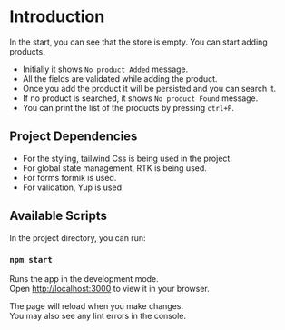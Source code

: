 # Introduction

In the start, you can see that the store is empty. You can start adding products. 
- Initially it shows `No product Added` message.
- All the fields are validated while adding the product. 
- Once you add the product it will be persisted and you can search it. 
- If no product is searched, it shows `No product Found` message.
- You can print the list of the products by pressing `ctrl+P`.

## Project Dependencies
- For the styling, tailwind Css is being used in the project.
- For global state management, RTK is being used.
- For forms formik is used.
- For validation, Yup is used


## Available Scripts

In the project directory, you can run:

### `npm start`

Runs the app in the development mode.\
Open [http://localhost:3000](http://localhost:3000) to view it in your browser.

The page will reload when you make changes.\
You may also see any lint errors in the console.

